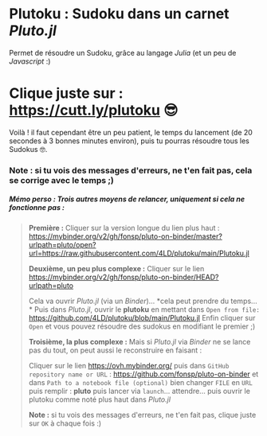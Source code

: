 # Plutoku : Sudoku dans un carnet *Pluto.jl*
Permet de résoudre un Sudoku, grâce au langage *Julia* (et un peu de *Javascript* :)

# Clique juste sur : https://cutt.ly/plutoku 😎

Voilà ! il faut cependant être un peu patient, le temps du lancement (de 20 secondes à 3 bonnes minutes environ), puis tu pourras résoudre tous les Sudokus 🤓.

### Note : si tu vois des messages d'erreurs, ne t'en fait pas, cela se corrige avec le temps ;)

##### Mémo perso : Trois autres moyens de relancer, uniquement si cela ne fonctionne pas :
> **Première :** 
> Cliquer sur la version longue du lien plus haut : https://mybinder.org/v2/gh/fonsp/pluto-on-binder/master?urlpath=pluto/open?url=https://raw.githubusercontent.com/4LD/plutoku/main/Plutoku.jl 
> 
> **Deuxième, un peu plus complexe :** 
> Cliquer sur le lien https://mybinder.org/v2/gh/fonsp/pluto-on-binder/HEAD?urlpath=pluto
> 
> Cela va ouvrir *Pluto.jl* (via un *Binder*)... *cela peut prendre du temps... * 
> Puis dans *Pluto.jl*, ouvrir le **plutoku** en mettant dans `Open from file:` https://github.com/4LD/plutoku/blob/main/Plutoku.jl 
> Enfin cliquer sur `Open` et vous pouvez résoudre des sudokus en modifiant le premier ;)
> 
> **Troisième, la plus complexe :** 
> Mais si *Pluto.jl* via *Binder* ne se lance pas du tout, on peut aussi le reconstruire en faisant : 
>
> Cliquer sur le lien https://ovh.mybinder.org/ puis dans `GitHub repository name or URL` : https://github.com/fonsp/pluto-on-binder 
> et dans `Path to a notebook file (optional)` bien changer `FILE` en `URL` puis remplir : **pluto** 
> puis lancer via `launch`... attendre... puis ouvrir le plutoku comme noté plus haut dans *Pluto.jl* 
>
> **Note :** si tu vois des messages d'erreurs, ne t'en fait pas, clique juste sur `OK` à chaque fois :)
